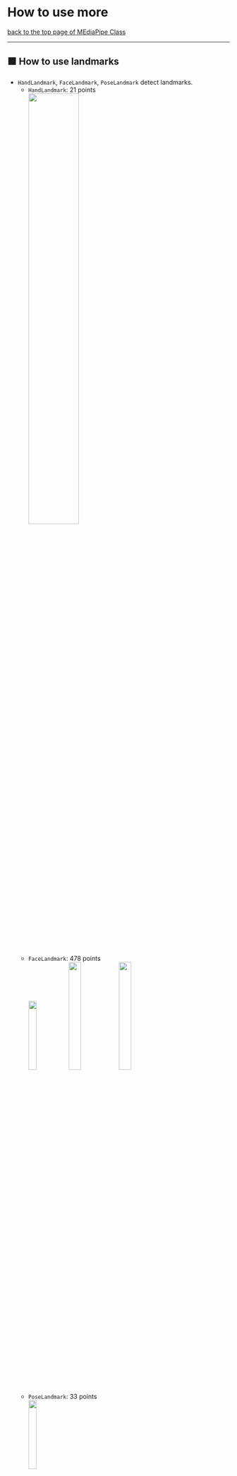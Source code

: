 # How to use more

[back to the top page of MEdiaPipe Class](../README.md)

---
## :green_square: How to use landmarks
- `HandLandmark`, `FaceLandmark`, `PoseLandmark` detect landmarks.
    - `HandLandmark`: 21 points<br>
    <image src="https://developers.google.com/static/mediapipe/images/solutions/hand-landmarks.png" width="50%" height="50%"><br>
    - `FaceLandmark`: 478 points<br>
    <image src="https://developers.google.com/static/mediapipe/images/solutions/face_landmarker_keypoints.png" width="20%" height="20%"><image src="https://raw.githubusercontent.com/google-ai-edge/mediapipe/7c28c5d58ffbcb72043cbe8c9cc32b40aaebac41/mediapipe/modules/face_geometry/data/canonical_face_model_uv_visualization.png" width="25%" height="25%"><image src="https://assets.st-note.com/img/1651496052067-uj9cOgR2LZ.png?width=2000&height=2000&fit=bounds&format=jpg&quality=85" width="25%" height="25%"><br>
    - `PoseLandmark`: 33 points<br>
    <image src="https://developers.google.com/static/mediapipe/images/solutions/pose_landmarks_index.png" width="20%" height="20%"><br>
- The following is some examples of how to refer landmarks.
- The following is samples of `hand`, which can be used as is by replacing `Hand` with {`Face`, `Pose`} and `hand` with {`face`, `pose`})

### :red_square: Abstract
- The detection results of all {hands, faces, poses} are stored in the variable `results`, but its data structure is complex. Therefore, we provide several class variables and getter functions in our mediapipe class.
- After `Hand.detect(frame)`, you can call following class variables and getter functions.
    - `Hand.num_detected_hands`: The number of detected hands (max is `2` in the default setting). If `0`, it's dangerous to continue the process. An error may occur when some referencing.
    - `Hand.num_landmarks`: The number of hand landmarks. Basically, it's `21` in HandLandmark.
    - `landmark_point = Hand.get_landmark(id_hand, id_landmark)`
        - `landmark_point`: The coordinate array of `id_landmark`-th landmark of `id_hand`-th pose. Type is `np.ndarray([x, y, z], dtype=int)`
    - `presence = Hand.get_landmark_presence(id_hand, id_landmark)`: The presence of `id_landmark`-th landmark of `id_hand`-th hand. If low, the validity is low.
    - `visibility = Hand.get_landmark_visibility(id_hand, id_landmark)`: The presence of `id_landmark`-th landmark of `id_hand`{hands, faces, poses}-th hand. If low, the validity is low.
- For other details, please refer to each specification page.
    - [Hands](HandLandmark_and_GestureRecognition.md)
        - [HandLandmark](HandLandmark_and_GestureRecognition.md#MediapipeHandLandmark)
        - [HandGestureRecognition](HandLandmark_and_GestureRecognition.md#mediapipehandgesturerecognition)
    - [FaceLandmark](FaceLandmark.md)
    - [PoseLandmark](PoseLandmark.md)

### :red_square: How to refer the all landmarks
#### :white_square_button: on HandLandmark
<image src="../image/myhand.jpg" width="30%" height="30%"><br>
- sample code
    ```python
    import os
    os.environ["OPENCV_VIDEOIO_MSMF_ENABLE_HW_TRANSFORMS"] = "0"
    import cv2
    import numpy as np
    import time
    from MediapipeHandLandmark import MediapipeHandLandmark as HandLmk
    
    device = 0 # camera device number
    
    def get_frame_number(start:float, fps:int):
        now = time.perf_counter() - start
        frame_now = int(now * fps)
        return frame_now
    
    def main():
        # For webcam input:
        global device
    
        cap = cv2.VideoCapture(device)
        fps = cap.get(cv2.CAP_PROP_FPS)
        wt  = cap.get(cv2.CAP_PROP_FRAME_WIDTH)
        ht  = cap.get(cv2.CAP_PROP_FRAME_HEIGHT)
        print("Size:", ht, "x", wt, "/Fps: ", fps)
    
        start = time.perf_counter()
        frame_prv = -1
    
        wname = 'MediaPipe HandLandmark'
        cv2.namedWindow(wname, cv2.WINDOW_NORMAL)
    
        # make instance of our mediapipe class
        # you can set options
        Hand = HandLmk()
    
        while cap.isOpened():
            frame_now = get_frame_number(start, fps)
            if frame_now == frame_prv:
                continue
            frame_prv = frame_now
    
            ret, frame = cap.read()
            if not ret:
                print("Ignoring empty camera frame.")
                # If loading a video, use 'break' instead of 'continue'.
                continue
        
            results = Hand.detect(frame)
    
            # [1] Draw the all landmarks on the image.
            for id_hand in range(Hand.num_detected_hands): # all hands
                for id_lmk in range(Hand.num_landmarks): # all landmarks
                    landmark_point = Hand.get_landmark(id_hand, id_lmk)
                    cv2.circle(frame, landmark_point[:2], 2, (0, 255, 0), 2)
    
            cv2.imshow(wname, frame)
            if cv2.waitKey(5) & 0xFF == ord('q'):
                break
    
        cv2.destroyAllWindows()
        Hand.release()
        cap.release()
    
    if __name__ == '__main__':
        main()
    ```
- function sample
    ```python
    def draw_hand_landmarks(image, Hand):
        # Draw the all landmarks on the image.
        for id_hand in range(Hand.num_detected_hands): # all hands
            for id_lmk in range(Hand.num_landmarks): # all landmarks
                landmark_point = Hand.get_landmark(id_hand, id_lmk) # get landmark
                cv2.circle(image, landmark_point[:2], 1, (0, 255, 0), 2) # draw landmark
    ```
    ```python
    # [1] Draw the all landmarks on the image.
    draw_hand_landmarks(frame, Hand)
    cv2.imshow(wname, frame)
    ```
#### :white_square_button: Samples
> **Note** Note that these programs must be placed in the same directory as `our MediaPipe Class file` to work.
- HandLandmark
    - [myhand.py](../code/myhand.py)
- PoseLandmark
    - [mypose.py](../code/mypose.py)<br>
    <image src="../image/mypose.jpg" width=20%>
- FaceLandmark
    - [myface.py](../code/myface.py)<br>
    <image src="../image/myface.jpg" width=20%>

### :red_square: How to assign id (`id_hand`) by MediaPipe
- MediaPipe assigns the same id to each hand in the order in which it is found, until it is lost.
- :exclamation: Note that if a hand with an earlier id is lost when multiple hands are recognized, the id will be shifted.
    - For example, with the right hand (id=0) and the left hand (id=1) recognized, if the right hand is hidden, the id of the left hand becomes 0.<br>
    <image src="../image/myhand_id_1.jpg" width=25%> <image src="../image/myhand_id_2.jpg" width=25%> <image src="../image/myhand_id_3.jpg" width=25%><br>

#### :white_square_button: Samples
> **Note** Note that these programs must be placed in the same directory as `our MediaPipe Class file` to work.
- [myhand_id.py](../code/myhand_id.py)

### :red_square: How to refer only to specific landmarks
#### :white_square_button: on `HandLandmarker`
- :o: [Sample1] How to show only TIP of index finger<br>
    <image src="../image/myhand_tip_indexfinger.jpg" width=25%>
    ```python
    def draw_hand_landmarks_only_tip_of_indexfinger(image, Hand):
        # Draw only a TIP landamrk of index finger on the image.
        for id_hand in range(Hand.num_detected_hands): # all hands
            id_lmk = Hand.INDEX_FINGER_TIP # 8
            landmark_point = Hand.get_landmark(id_hand, id_lmk) # get landmark
            cv2.circle(image, landmark_point[:2], 1, (0, 0, 255), 2) # draw landmark
            # write text on the image
            txt = '({:d}, {:d})'.format(landmark_point[0], landmark_point[1])
            tip_point_for_text = (landmark_point[0]-20, landmark_point[1]-20)
            cv2.putText(image, org=tip_point_for_text, text=txt, fontFace=cv2.FONT_HERSHEY_SIMPLEX, fontScale=1, color=(0, 0, 255), thickness=2, lineType=cv2.LINE_4)
    ```
    ```python
    # [1] Draw the all landmarks on the image.
    draw_hand_landmarks_only_tip(frame, Hand)
    cv2.imshow(wname, frame)
    ```
    - `cv2.putText`
        ```python
        cv2.putText(
            image,
            org=tip_point_for_text, # coordinate
            text=txt, # text
            fontFace=cv2.FONT_HERSHEY_SIMPLEX,
            fontScale=1, # text size
            color=(0, 0, 255), # red = (0,0,255), green=(0,255,0), blue=(255,0,0)
            thickness=2, # thickness of text
            lineType=cv2.LINE_4
            )
        ```
- :o: [Sample 2] How to show only TIP of the all fingers<br>
    <image src="../image/myhand_tip.jpg" width=25%>
    ```python
    def draw_hand_landmarks_only_tip(image, Hand):
        # Draw only TIP landmarks on the image.
        id_list_tip = [4, 8, 12, 16, 20]
        for id_hand in range(Hand.num_detected_hands): # all hands
            for id_lmk in id_list_tip: # only TIP landmarks
                landmark_point = Hand.get_landmark(id_hand, id_lmk) # get landmark
                cv2.circle(image, landmark_point[:2], 1, (0, 0, 255), 2) # draw landmark
    ```
#### :white_square_button: Samples
> **Note** Note that these programs must be placed in the same directory as `our MediaPipe Class file` to work.
- HandLandmark
    - [myhand_specific_lmk.py](../code/myhand_specific_lmk.py)<br>
    <image src="../image/myhand_specific_lmk.jpg" width=20%>
- PoseLandmark
    - [mypose_specific_lmk.py](../code/mypose_specific_lmk.py)<br>
    <image src="../image/mypose_specific_lmk.jpg" width=20%>
- FaceLandmark
    - [myface_specific_lmk.py](../code/myface_specific_lmk.py)<br>
    <image src="../image/myface_specific_lmk.jpg" width=20%>

### :red_square: How to calcurate center of gravity (cog) of specific landmarks
#### :white_square_button: on `HandLandmarker`
<image src="../image/myhand_cog_of_tip.jpg" width=25%><br>
```python
# center of gravity
def draw_cog_point_of_all_tips(image, Hand):
    for id_hand in range(Hand.num_detected_hands): # all hands
        pt_cog = np.zeros((3,), dtype=int) # make initialized array: np.array([0, 0, 0])
        id_list_tip = [4, 8, 12, 16, 20]
        for id_lmk in id_list_tip:
            pt_cog += Hand.get_landmark(id_hand, id_lmk)
        pt_cog = (pt_cog/len(id_list_tip)).astype(int)
        cv2.circle(image, pt_cog[:2], 5, (0, 0, 255), 2) # draw landmark
```
#### :white_square_button: Samples
> **Note** Note that these programs must be placed in the same directory as `our MediaPipe Class file` to work.
- HandLandmark
    - [myhand_center_of_gravity.py](../code/myhand_center_of_gravity.py)
- PoseLandmark
    - [mypose_center_of_gravity.py](../code/mypose_center_of_gravity.py)<br>
    <image src="../image/mypose_center_of_gravity.jpg" width=20%>
- FaceLandmark
    - [myface_center_of_gravity.py](../code/myface_center_of_gravity.py)<br>
    <image src="../image/myface_center_of_gravity.jpg" width=20%>

### :red_square: How to make landmark array
- If you want to use the all landmark data as an list for all your processing, the following sample will help.
#### :white_square_button: on `HandLandmark`
- :o: function sample
    ```python
    def make_hand_landmarks_array(image, Hand):
        # Draw the all landmarks on the image.
        hand_landmarks = []
        for id_hand in range(Hand.num_detected_hands): # all hands
            landmark_point = []
            for id_lmk in range(Hand.num_landmarks): # all landmarks
                landmark_point.append(Hand.get_landmark(id_hand, id_lmk))
            hand_landmarks.append(landmark_point)
        return hand_landmarks
    ```
- :o: How to use
    ```python
    # list ----------------------------------------------
    hand_landmarks = make_hand_landmarks_array(frame, Hand)
    point1 = hand_landmarks[0][1] # 1-th landmark of 0-th hand
    point2 = hand_landmarks[1][1] # 1-th landmark of 1-th hand
    vec = point1 - point2 # vector (point2 -> point1)

    for hand in hand_landmarks: # all hands
        for landmark in hand: # all landmarks
            cv2.circle(frame, landmark[:2], 1, (0, 0, 255), 2)

    id_list_tip = [4, 8, 12, 16, 20]
    for hand in hand_landmarks: # all hands
        for index, landmark in enumerate(hand): # all landmarks
            if index in id_list_tip: # only TIP landmarks
                cv2.circle(frame, landmark[:2], 1, (0, 0, 255), 2)
    ```
    ```python
    # getter --------------------------------------------
    point1 = Hand.get_landmark(0, 1)
    point2 = Hand.get_landmark(1, 1)
    vec = point1 - point2 # vector (point2 -> point1)

    for id_hand in range(Hand.num_detected_hands): # all hands
        for id_lmk in range(Hand.num_landmarks): # all landmarks
            landmark_point = Hand.get_landmark(id_hand, id_lmk) # get landmark
            cv2.circle(image, landmark_point[:2], 1, (0, 0, 255), 2) # draw landmark

    id_list_tip = [4, 8, 12, 16, 20]
    for id_hand in range(Hand.num_detected_hands): # all hands
        for id_lmk in id_list_tip: # only TIP landmarks
            landmark_point = Hand.get_landmark(id_hand, id_lmk) # get landmark
            cv2.circle(image, landmark_point[:2], 1, (0, 0, 255), 2) # draw landmark
    ```

### :red_square: How to calculate the angle between 2 vectors
- :o: function `calc_angle`: calculate the angle between 2 vectors
    ```python
    def calc_angle(v1, v2):
        v1_n = np.linalg.norm(v1)
        v2_n = np.linalg.norm(v2)
        cos_theta = np.inner(v1, v2) / (v1_n * v2_n)
        return np.rad2deg(np.arccos(cos_theta))
    ```
#### :white_square_button: on `HandLandmark`
- :o:[Sample 1] How to check the open/bend of the index finger<br>
    <image src="../image/myhand_open.jpg" width=25%><image src="../image/myhand_bend.jpg" width=25%><br>
    ```python
    def draw_open_bend_indexfinger(image, Hand):
        for id_hand in range(Hand.num_detected_hands):
            # pickup landmark points of index finger
            pt_ifmcp = Hand.get_landmark(id_hand, Hand.INDEX_FINGER_MCP)
            pt_ifpip = Hand.get_landmark(id_hand, Hand.INDEX_FINGER_PIP)
            pt_ifdip = Hand.get_landmark(id_hand, Hand.INDEX_FINGER_DIP)

            # draw index finger (MCP - PIP - DIP)
            cv2.circle(image, pt_ifmcp[:2], 5, (0, 0, 255), 3)
            cv2.circle(image, pt_ifpip[:2], 5, (0, 0, 255), 3)
            cv2.circle(image, pt_ifdip[:2], 5, (0, 0, 255), 3)
            cv2.line(image, pt_ifmcp[:2], pt_ifpip[:2], (0, 255, 0))
            cv2.line(image, pt_ifpip[:2], pt_ifdip[:2], (0, 255, 0))

            vec1 = pt_ifmcp - pt_ifpip # vector (pip -> mcp)
            vec2 = pt_ifdip - pt_ifpip # vector (pip -> dip)
            if calc_angle(vec1, vec2) > 140:
                txt = 'open'
            else:
                txt = 'bend'
            pt_for_text = (pt_ifmcp[0]+10, pt_ifmcp[1])
            cv2.putText(image, org=pt_for_text, text=txt, fontFace=cv2.FONT_HERSHEY_SIMPLEX, fontScale=1, color=(0, 0, 255), thickness=2, lineType=cv2.LINE_4)
    ```
- :o:[Sample 2]How to check the 2d-angle between the vertical upward direction and the direction pointed by the index finger
    <image src="../image/myhand_angle_against_y.jpg" width=25%><br>
    ```python
    def draw_finger_angle_against_Y_axis(image, Hand):
        for id_hand in range(Hand.num_detected_hands):
            pt_iftip = Hand.get_landmark(id_hand, Hand.INDEX_FINGER_TIP)
            pt_ifpip = Hand.get_landmark(id_hand, Hand.INDEX_FINGER_PIP)
    
            # draw index finger (PIP - TIP)
            cv2.circle(image, pt_ifpip[:2], 5, (0, 0, 255), 3)
            cv2.circle(image, pt_iftip[:2], 5, (0, 0, 255), 3)
            cv2.line(image, pt_ifpip[:2], pt_iftip[:2], (0, 255, 0))
    
            vec1 = pt_iftip - pt_ifpip # 3d vector (tip -> pip)
            vec2 = (0, -1) # 2d vector (vertical upward direction)
            angle = calc_angle(vec1[:2], vec2) # vec1 has 3-dimension
            if pt_iftip[0] - pt_ifpip[0] < 0:
                angle = 360 - angle
            txt = '{:d}'.format(int(angle))
            pt_for_text = (pt_iftip[0]+10, pt_iftip[1])
            cv2.putText(image, org=pt_for_text, text=txt, fontFace=cv2.FONT_HERSHEY_SIMPLEX, fontScale=1, color=(0, 0, 255), thickness=2, lineType=cv2.LINE_4)
    ```
#### :white_square_button: Samples
> **Note** Note that these programs must be placed in the same directory as `our MediaPipe Class file` to work.
- HandLandmark
    - [myhand_calc_angle.py](../code/myhand_calc_angle.py)
- PoseLandmark
    - [mypose_calc_angle.py](../code/mypose_calc_angle.py)<br>
    <image src="../image/mypose_calc_angle_2lines.jpg" width=20%><image src="../image/mypose_calc_angle_Yaxis.jpg" width=20%>
- FaceLandmark
    - [myface_calc_angle_Yaxis.py](../code/myface_calc_angle_Yaxis.py)<br>
    <image src="../image/myface_calc_angle_Yaxis.jpg" width=20%>


---
## :green_square: Original contents of each class
### :red_square: `HandLandmark`
- `HandLandmark` can discriminate between left and right hand.
- The following is sample function to draw with different colors for the left and right hands.
#### :o:[Sample] Draw with different colors for the left and right hands
<image src="../image/myhand_left.jpg" width=25%><image src="../image/myhand_right.jpg" width=25%><br>
- sample function
    ```python
    def draw_hands_with_handedness(image, Hand):
        RIGHT_HAND_COLOR = (0, 255, 0)
        LEFT_HAND_COLOR = (100, 100, 255)
        H_MARGIN = 10  # pixels
        V_MARGIN = 30  # pixels
        FONT_SIZE = 1
        FONT_THICKNESS = 1

        for id_hand in range(Hand.num_detected_hands):
            handedness = Hand.get_handedness(id_hand)
            score = Hand.get_score_handedness(id_hand)
            wrist_point = Hand.get_landmark(id_hand, 0)

            if handedness == 'Right':
                color = RIGHT_HAND_COLOR
            else:
                color = LEFT_HAND_COLOR

            for id_lmk in range(Hand.num_landmarks):
                landmark_point = Hand.get_landmark(id_hand, id_lmk)
                cv2.circle(image, tuple(landmark_point[:2]), 1, color, 2)

            txt = handedness+'('+'{:#.2f}'.format(score)+')'
            wrist_point_for_text = (wrist_point[0]+H_MARGIN, wrist_point[1]+V_MARGIN)
            cv2.putText(image, org=wrist_point_for_text, text=txt, fontFace=cv2.FONT_HERSHEY_SIMPLEX, fontScale=FONT_SIZE, color=color, thickness=FONT_THICKNESS, lineType=cv2.LINE_4)
    ```
#### :white_square_button: Samples
> **Note** Note that these programs must be placed in the same directory as `our MediaPipe Class file` to work.
- [myhand_handedness.py](../code/myhand_handedness.py)

### :red_square: `HandGestureRecognition`
- `HandGestureRecognition` can recognize what gesture is being made with hand.

|index|gesture_name (label)|explain|
|-|-|-|
|0|None|Unrecognized gesture (Unknown)|
|1|Closed_Fist|Closed fist|
|2|Open_Palm|Open palm|
|3|Pointing_Up|Pointing up|
|4|Thumb_Down|Thumbs down|
|5|Thumb_Up|Thumbs up|
|6|Victory|Victory|
|7|ILoveYou|Love|

#### :o:[Sample] Draw the hand gesture name (label)
<image src="../image/myhand_gesture.jpg" width=25%><br>
- sample code
    ```python
    def draw_gesture_name(image, Hand):
        for id_hand in range(Hand.num_detected_hands):
            txt = Hand.get_gesture(id_hand)
            pt_wrist = Hand.get_landmark(id_hand, Hand.WRIST)
            pt_for_text = (pt_wrist[0]+10, pt_wrist[1]+30)
            cv2.putText(image, org=pt_for_text, text=txt, fontFace=cv2.FONT_HERSHEY_SIMPLEX, fontScale=1, color=(0, 0, 255), thickness=2, lineType=cv2.LINE_4)
    ```
#### :white_square_button: Samples
> **Note** Note that these programs must be placed in the same directory as `our MediaPipe Class file` to work.
- [myhand_gesture.py](../code/myhand_gesture.py)

---
### :red_square: `PoseLandmark`
- `PoseLandmark` frequently produces landmarks of poor quality due to the difficulty of fitting the body into the camera's angle of view. You should be aware of that in your application development.
- `PoseLandmark` also outputs a segmentation mask for each detected person.
#### :o:[Sample 1] Calculate center of gravity of only visible landmarks
- MediaPipe also maintains low-confidence data for off-screen landmarks.
    - In the following image, the centers of gravity of the nose, left shoulder, right shoulder, left wrist, and right wrist are circled in blue, and those of only the coordinates inside the screen are circled in red.
    - The blue circle is positioned below the red circle because the wrists are expected to be at the bottom of the screen.<br>
    <image src="../image/mypose_cog_only_visible.jpg" width="25%" height="25%"><br>
- sample function
    ```python
    def draw_cog_point_of_only_visible_basic_points(image, Pose):
        for id_pose in range(Pose.num_detected_poses): # all poses
            pt_cog = np.zeros((3,), dtype=int) # make initialized array: np.array([0, 0, 0])
            id_list = [0, 11, 12, 15, 16] # nose, left shoulder, right shoulder, left wrist, right wrist
            cnt = 0
            for id_lmk in id_list:
                if Pose.get_landmark_visibility(id_pose, id_lmk)>0.5:
                    pt_cog += Pose.get_landmark(id_pose, id_lmk)
                    cnt += 1
            pt_cog = (pt_cog/cnt).astype(int)
            cv2.circle(image, pt_cog[:2], 5, (0, 0, 255), 2) # draw landmark
    ```
- you can also use presence score.
    ```python
    if Pose.get_landmark_visibility(id_pose, id_lmk) > 0.5 and Pose.get_landmark_presence(id_pose, id_lmk) > 0.5:
    ```
#### :o:[Sample 2] Determine which hand is up
- Display `right` when you raise your right hand and `left` when you raise your left hand. In addition, display `both` when you raise your both hands.<br>
    <image src="../image/mypose_judge_hand_up.jpg" width="25%" height="25%"><br>
- sample function
    ```python
    def draw_judge_hand_up(image, Pose):
        for id_pose in range(Pose.num_detected_poses): # all poses
            # keypoints
            pt_nose = Pose.get_landmark(id_pose, Pose.NOSE) # 0
            pt_left_index = Pose.get_landmark(id_pose, Pose.LEFT_INDEX) # 19
            pt_right_index = Pose.get_landmark(id_pose, Pose.RIGHT_INDEX) # 20

            if pt_nose[1] > pt_right_index[1] and pt_nose[1] > pt_left_index[1]:
                txt = 'both'
            elif pt_nose[1] > pt_left_index[1]:
                txt = 'left'
            elif pt_nose[1] > pt_right_index[1]:
                txt = 'right'
            else:
                txt = ''
            cv2.putText(image, org=pt_nose[:2], text=txt, fontFace=cv2.FONT_HERSHEY_SIMPLEX, fontScale=1, color=(0,0,255), thickness=2, lineType=cv2.LINE_4)
    ```
#### :o:[Sample 3] Determine `O` or `X` of arm shape
- Make a shape of "O" or "X" with your arm and display it on the screen according to the shape.
- It is possible to judge by comparing the x-coordinate and y-coordinate values between multiple landmarks.<br>
    <image src="../image/mypose_judge_O_X.jpg" width="25%" height="25%">
- sample code
    ```python
    def draw_judge_O_X_with_pose(image, Pose):
        for id_pose in range(Pose.num_detected_poses): # all poses
            # keypoints of arms
            pt_left_shoulder = Pose.get_landmark(id_pose, Pose.LEFT_SHOULDER) # 11
            pt_right_shoulder = Pose.get_landmark(id_pose, Pose.RIGHT_SHOULDER) # 12
            pt_left_elbow = Pose.get_landmark(id_pose, Pose.LEFT_ELBOW) # 13
            pt_right_elbow = Pose.get_landmark(id_pose, Pose.RIGHT_ELBOW) # 14
            pt_left_wrist = Pose.get_landmark(id_pose, Pose.LEFT_WRIST) # 15
            pt_right_wrist = Pose.get_landmark(id_pose, Pose.RIGHT_WRIST) # 16

            txt = ''
            if (pt_right_elbow[1] > pt_left_wrist[1]
                and pt_right_elbow[0] < pt_left_elbow[0]
                and pt_right_elbow[0] < pt_right_wrist[0]
                and pt_left_elbow[1] > pt_right_wrist[1]
                and pt_left_wrist[0] < pt_right_wrist[0]
                ):
                txt = 'X'
            elif pt_right_shoulder[1] > pt_right_elbow[1] > pt_right_wrist[1]:
                if pt_left_shoulder[1] > pt_left_elbow[1] > pt_left_wrist[1]:
                    if pt_right_shoulder[0] < pt_right_wrist[0] < pt_left_wrist[0] < pt_left_shoulder[0]:
                        txt = 'O'
            pt_nose = Pose.get_landmark(id_pose, Pose.NOSE) # 0
            cv2.putText(image, org=pt_nose[:2], text=txt, fontFace=cv2.FONT_HERSHEY_SIMPLEX, fontScale=1, color=(0,0,255), thickness=2, lineType=cv2.LINE_4)
    ```
#### :o:[Sample 4] Show segmentation mask
- The following sample code reduces the brightness outside of the detected person area.
- The pixel value of the segmentation mask represents the confidence score `[0, 1]` of personhood.<br>
    <image src="../image/mypose_segmentation.jpg" width="25%" height="25%"><br>
    - Transparency represents the conficence score.
- sample code
    ```python
    def visualize_all_segmentation_mask(image, Pose):
        all_seg_mask = Pose.get_all_segmentation_masks()

        normalized_seg_mask = all_seg_mask.astype(float)/np.max(all_seg_mask) # normalize [0.0, 1.0]
        mask = np.tile(normalized_seg_mask[:,:,None], [1,1,3])*0.7 + 0.3
        return (image * mask).astype(np.uint8)
    ```
    ```python
        annotated_frame = frame.copy()
        if Pose.num_detected_poses > 0:
            annotated_frame = visualize_all_segmentation_mask(frame, Pose)

        cv2.imshow(wname, annotated_frame) #### annotated frame
    ```
- You can binarize the segmentation mask by using a threshold value (e.g. `0.5`).
#### :white_square_button: Samples
> **Note** Note that these programs must be placed in the same directory as `our MediaPipe Class file` to work.
- [mypose_cog_only_visible.py](../code/mypose_cog_only_visible.py)
- [mypose_judge_hand_up.py](../code/mypose_judge_hand_up.py)
- [mypose_judge_O_X.py](../code/mypose_judge_O_X.py)
- [mypose_segmentation.py](../code/mypose_segmentation.py)

---
### :red_square: `FaceLandmark`
- The following is sample to determine `left` or `right` according to the orientation of the face.
- There are several judgment methods, but the simple one is a judgment method that compares the x-coordinates of several landmarks.<br>
    <image src="../image/myface_left_right.jpg" width="25%" height="25%"><br>
#### :o:[Sample]Determine `left` or `right` orientation of the face
- sample function
    ```python
    def draw_left_right_with_face(image, Face):
        for id_face in range(Face.num_detected_faces):
            # facial keypoints
            pt_top = Face.get_landmark(id_face, 10)
            pt_bottom = Face.get_landmark(id_face, 152)
            pt_left = Face.get_landmark(id_face, 234)
            pt_right = Face.get_landmark(id_face, 454)
            pt_center = Face.get_landmark(id_face, 0)

            # center of gravity
            pt_cog = np.zeros((3,), dtype=int)
            for id_lmk in range(Face.num_landmarks):
                pt_cog += Face.get_landmark(id_face, id_lmk)
            pt_cog = (pt_cog/Face.num_landmarks).astype(int)

            l = pt_cog[0] - pt_left[0]
            r = pt_right[0] - pt_cog[0]

            if abs(l) > 5*abs(r):
                txt = 'right'
            elif 5*abs(l) < abs(r):
                txt = 'left'
            else:
                txt = ''
            pt_for_text = (pt_top[0]+10, pt_top[1])
            cv2.putText(image, org=pt_for_text, text=txt, fontFace=cv2.FONT_HERSHEY_SIMPLEX, fontScale=1, color=(0, 0, 255), thickness=2, lineType=cv2.LINE_4)
    ```
#### :white_square_button: Samples
> **Note** Note that these programs must be placed in the same directory as `our MediaPipe Class file` to work.
- [myface_left_right.py](../code/myface_left_right.py)

---
### :red_square: `FaceDetection`
- `FaceDetection` detects all faces in the input image and returns the 2d coordinates of the main key points.<br>
    <image src="../image/myface_detection.jpg" width="25%" height="25%"><br>
    - keypoints
        - `LEFT_EYE = 0`
        - `RIGHT_EYE = 1`
        - `NOSE_TIP = 2`
        - `MOUTH = 3`
        - `LEFT_EYE_TRAGION = 4`
        - `RIGHT_EYE_TRAGION = 5`
#### :o:[Sample]Show all keypoint and bounding box
- sample function
    ```python
    def draw_face_keypoints_boundingbox(image, FaceDtc):
        for id_face in range(FaceDtc.num_detected_faces):
            bx, by, bw, bh = FaceDtc.get_bounding_box(id_face)
            cv2.rectangle(image, (bx, by), (bx+bw, by+bh), (0,255,0), 2)
            for id_keypoint in range(FaceDtc.num_landmarks):
                keypoint = FaceDtc.get_landmark(id_face, id_keypoint)
                cv2.circle(image, tuple(keypoint), 2, (0, 0, 255), 3)
    ```
#### :white_square_button: Samples
> **Note** Note that these programs must be placed in the same directory as `our MediaPipe Class file` to work.
- [myface_detection.py](../code/myface_detection.py)

---
### :red_square: `ObjectDetection`
- `ObjectDetection` returns the category name and bounding box of the detected object.
    - [target object list](https://storage.googleapis.com/mediapipe-tasks/object_detector/labelmap.txt)<br>
<image src="../image/myobj.jpg" width=25% height=25%>

#### :o:[Sample] Show object's name and bounding box
- sample code
    ```python
    def visualize_objectname_boundingbox(image, Obj)
        for id_object in range(Obj.num_detected_objects):
            category_name = Obj.get_category_name(id_object)
            category_score = Obj.get_category_score(id_object)
            bx, by, bw, bh = Obj.get_bounding_box(id_object) # x, y, w, h

            pt_upper_left = (bx, by)
            pt_lower_right = (bx + bw, by + bh)
            cv2.rectangle(image, pt_upper_left, pt_lower_right, (0,255,0), 2)

            txt = category_name+'({:#.2f})'.format(category_score)
            pt_for_text = (bx + 10, by + 30)
            cv2.putText(image, org=pt_for_text, text=txt, fontFace=cv2.FONT_HERSHEY_SIMPLEX, fontScale=1, color=(0,255,0), thickness=2, lineType=cv2.LINE_4)
    ```
- We recommend setting the threshold to 0.3 or more.
    ```python
    # make instance of our mediapipe class
    # you can set options
    Obj = ObjDtc(score_threshold=0.3)
    ```
#### :white_square_button: Samples
> **Note** Note that these programs must be placed in the same directory as `our MediaPipe Class file` to work.
- [myobj.py](../code/myobj.py)

---
### :red_square: `ImageSegmentation`
- `ImageSegmentation` returns the segmentation mask. Its pixel value represents the corresponding segmentation ID.
- In the `selfie_multiclass_256x256.tflite` model, it is as follows.
    - `BACKGROUND = 0`
    - `HAIR = 1`
    - `BODY_SKIN = 2`
    - `FACE_SKIN = 3`
    - `CLOTHES = 4`
    - `OTHERS = 5`<br>
<image src="../image/myseg.jpg" width=50% height=50%>

#### :o:[Sample] Show segmentation mask for selfie
- sample code
    ```python
    segmented_masks = Seg.get_segmentation_masks()
    # face skin pixels have 'True', others have 'False')
    face_skin_mask_binary = (segmented_masks == Seg.FACE_SKIN)

    # getter (face skin pixels have '255', others have '0')
    face_skin_mask = Seg.get_segmentation_mask(Seg.FACE_SKIN)
    ```
- You can get the confidence for the segmentation mask of each segmentation ID as a mask.
    ```python
    # Range [0.0, 1.0]
    face_skin_confidence_mask = Seg.get_confidence_mask(Seg.FACE_SKIN)
    ```
#### :white_square_button: Samples
> **Note** Note that these programs must be placed in the same directory as `our MediaPipe Class file` to work.
- [myseg.py](../code/myseg.py)
